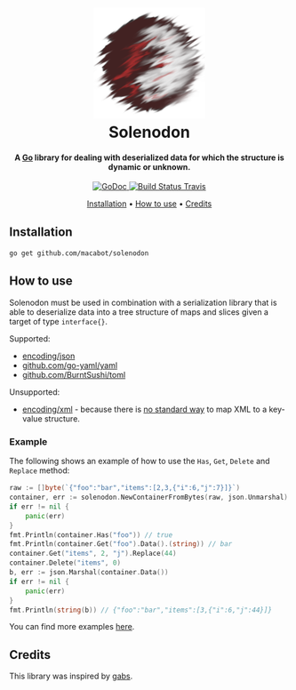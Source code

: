 <h1 align="center">
	<img src="logo/solenodon.png" width="200">
	<br>
	Solenodon
</h1>

<h4 align="center">A <a href="https://golang.org/">Go</a> library for dealing with deserialized data for which the structure is dynamic or unknown.</h4>

<p align="center">
	<a href="https://godoc.org/github.com/macabot/solenodon">
		<img src="https://godoc.org/github.com/macabot/solenodon?status.svg" alt="GoDoc">
	</a>
	<a href="https://travis-ci.org/macabot/solenodon">
		<img src="https://api.travis-ci.org/macabot/solenodon.svg?branch=master" alt="Build Status Travis">
	</a>
</p>

<p align="center">
	<a href="#installation">Installation</a> •
	<a href="#how-to-use">How to use</a> •
	<a href="#credits">Credits</a>
</p>

## Installation

```sh
go get github.com/macabot/solenodon
```

## How to use
Solenodon must be used in combination with a serialization library that is able to deserialize data into a tree structure of maps and slices given a target of type `interface{}`.

Supported:
- [encoding/json]
- [github.com/go-yaml/yaml]
- [github.com/BurntSushi/toml]

Unsupported:
- [encoding/xml] - because there is [no standard way](https://groups.google.com/d/msg/golang-nuts/zEmDOp_yFpU/my8RC0K-DQAJ) to map XML to a key-value structure.

[encoding/json]: https://golang.org/pkg/encoding/json/
[github.com/go-yaml/yaml]: github.com/go-yaml/yaml
[github.com/BurntSushi/toml]: github.com/BurntSushi/toml
[encoding/xml]: https://golang.org/pkg/encoding/xml/

### Example
The following shows an example of how to use the `Has`, `Get`, `Delete` and `Replace` method:
```go
raw := []byte(`{"foo":"bar","items":[2,3,{"i":6,"j":7}]}`)
container, err := solenodon.NewContainerFromBytes(raw, json.Unmarshal)
if err != nil {
	panic(err)
}
fmt.Println(container.Has("foo")) // true
fmt.Println(container.Get("foo").Data().(string)) // bar
container.Get("items", 2, "j").Replace(44)
container.Delete("items", 0)
b, err := json.Marshal(container.Data())
if err != nil {
	panic(err)
}
fmt.Println(string(b)) // {"foo":"bar","items":[3,{"i":6,"j":44}]}
```

You can find more examples [here](examples).

## Credits

This library was inspired by [gabs](https://github.com/Jeffail/gabs).
